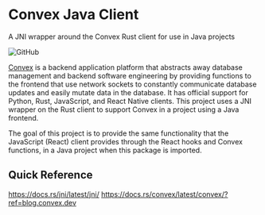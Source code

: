 # Convex Java Client

A JNI wrapper around the Convex Rust client for use in Java projects

![GitHub](https://img.shields.io/github/license/varunsingh87/convex-java)

[Convex](https://convex.dev) is a backend application platform that abstracts away database management and backend software engineering by providing functions to the frontend that use network sockets to constantly communicate database updates and easily mutate data in the database. It has official support for Python, Rust, JavaScript, and React Native clients. This project uses a JNI wrapper on the Rust client to support Convex in a project using a Java frontend. 

The goal of this project is to provide the same functionality that the JavaScript (React) client provides through the React hooks and Convex functions, in a Java project when this package is imported. 

## Quick Reference

https://docs.rs/jni/latest/jni/
https://docs.rs/convex/latest/convex/?ref=blog.convex.dev
